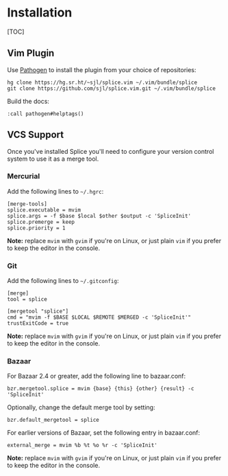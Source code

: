 Installation
============

[TOC]

## Vim Plugin

Use [Pathogen][] to install the plugin from your choice of repositories:

    hg clone https://hg.sr.ht/~sjl/splice.vim ~/.vim/bundle/splice
    git clone https://github.com/sjl/splice.vim.git ~/.vim/bundle/splice

[Pathogen]: http://www.vim.org/scripts/script.php?script_id=2332

Build the docs:

    :call pathogen#helptags()

## VCS Support

Once you've installed Splice you'll need to configure your version control
system to use it as a merge tool.

### Mercurial

Add the following lines to `~/.hgrc`:

    [merge-tools]
    splice.executable = mvim
    splice.args = -f $base $local $other $output -c 'SpliceInit'
    splice.premerge = keep
    splice.priority = 1

**Note:** replace `mvim` with `gvim` if you're on Linux, or just plain `vim` if you prefer to keep the editor in the console.

### Git

Add the following lines to `~/.gitconfig`:

    [merge]
    tool = splice

    [mergetool "splice"]
    cmd = "mvim -f $BASE $LOCAL $REMOTE $MERGED -c 'SpliceInit'"
    trustExitCode = true

**Note:** replace `mvim` with `gvim` if you're on Linux, or just plain `vim` if you prefer to keep the editor in the console.

### Bazaar

For Bazaar 2.4 or greater, add the following line to bazaar.conf:

    bzr.mergetool.splice = mvim {base} {this} {other} {result} -c 'SpliceInit'

Optionally, change the default merge tool by setting:

    bzr.default_mergetool = splice

For earlier versions of Bazaar, set the following entry in bazaar.conf:

    external_merge = mvim %b %t %o %r -c 'SpliceInit'

**Note:** replace `mvim` with `gvim` if you're on Linux, or just plain `vim` if you prefer to keep the editor in the console.

